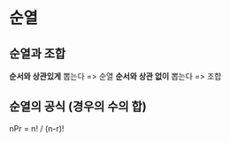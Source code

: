 # 순열

## 순열과 조합

**순서와 상관있게** 뽑는다 => 순열
**순서와 상관 없이** 뽑는다 => 조합

## 순열의 공식 (경우의 수의 합)

nPr = n! / (n-r)!
